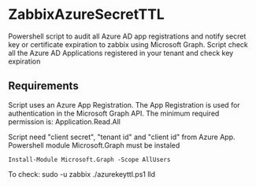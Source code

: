 # ZabbixAzureSecretTTL
Powershell script to audit all Azure AD app registrations and notify secret key or certificate expiration to zabbix using Microsoft Graph. 
Script check all the Azure AD Applications registered in your tenant and check key expiration

## Requirements

Script uses an Azure App Registration. The App Registration is used for authentication in the Microsoft Graph API. 
The minimum required permission is: Application.Read.All

Script need "client secret", "tenant id" and "client id" from Azure App. 
Powershell module Microsoft.Graph must be instaled 

    Install-Module Microsoft.Graph -Scope AllUsers

To check:
    sudo -u zabbix ./azurekeyttl.ps1 lld
